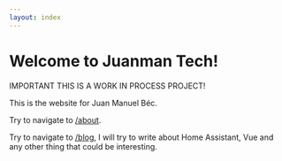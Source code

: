 ```yaml
---
layout: index
---
```


# Welcome to Juanman Tech!

IMPORTANT THIS IS A WORK IN PROCESS PROJECT!

This is the website for Juan Manuel Béc.



Try to navigate to [/about](/about).

Try to navigate to [/blog](/blog), I will try to write about Home Assistant, Vue and any other thing that could be interesting.

